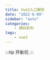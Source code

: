 ```yaml
---
title: Vue3入口解析
date: "2022-6-09"
sidebar: "auto"
categories:
    - 源码系列
tags:
    - vue3
---
```



:::tip
开新坑
:::